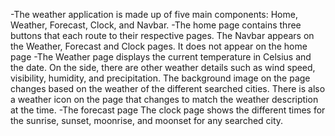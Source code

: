 -The weather application is made up of five main components: Home, Weather, Forecast, Clock, and Navbar.
-The home page contains three buttons that each route to their respective pages.
The Navbar appears on the Weather, Forecast and Clock pages. It does not appear on the home page
-The Weather page displays the current temperature in Celsius and the date. On the side, there are other weather details such as wind speed, visibility, humidity, and precipitation. The background image on the page changes based on the weather of the different searched cities. There is also a weather icon on the page that changes to match the weather description at the time.
-The forecast page 
The clock page shows the different times for the sunrise, sunset, moonrise, and moonset for any searched city.
